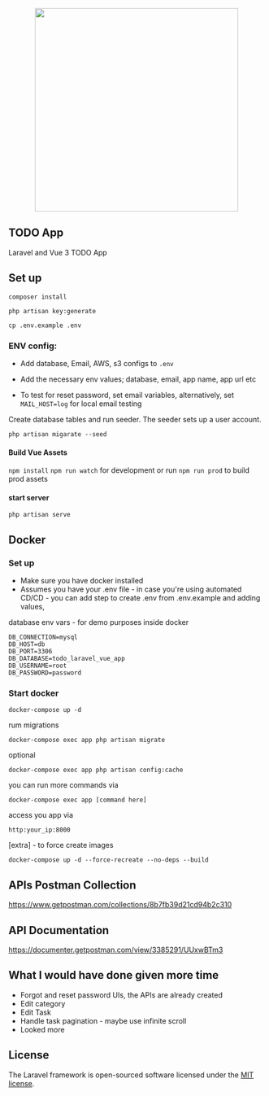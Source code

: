 <p align="center"><a href="https://laravel.com" target="_blank"><img src="https://raw.githubusercontent.com/laravel/art/master/logo-lockup/5%20SVG/2%20CMYK/1%20Full%20Color/laravel-logolockup-cmyk-red.svg" width="400"></a></p>

## TODO App

Laravel and Vue 3 TODO App

## Set up

`composer install`

`php artisan key:generate`

`cp .env.example .env`

### ENV config:

- Add database, Email, AWS, s3 configs to `.env`

- Add the necessary env values; database, email, app name, app url etc
- To test for reset password, set email variables, alternatively, set `MAIL_HOST=log` for local email testing
    
Create database tables and run seeder. The seeder sets up a user account.

`php artisan migarate --seed`

#### Build Vue Assets

`npm install`
`npm run watch` for development or run `npm run prod` to build prod assets

#### start server

`php artisan serve`

## Docker 
### Set up
- Make sure you have docker installed
- Assumes you have your .env file - in case you're using automated CD/CD -  you can add step to create .env from .env.example and adding values,

database env vars - for demo purposes inside docker
```dotenv
DB_CONNECTION=mysql
DB_HOST=db
DB_PORT=3306
DB_DATABASE=todo_laravel_vue_app
DB_USERNAME=root
DB_PASSWORD=password
```

### Start docker
`docker-compose up -d`

rum migrations

`docker-compose exec app php artisan migrate`

optional 

`docker-compose exec app php artisan config:cache`

you can run more commands via

`docker-compose exec app [command here]`

access you app via 

`http:your_ip:8000`

[extra] - to force  create images

`docker-compose up -d --force-recreate --no-deps --build`

## APIs Postman Collection
https://www.getpostman.com/collections/8b7fb39d21cd94b2c310

## API Documentation
https://documenter.getpostman.com/view/3385291/UUxwBTm3

## What I would have done given more time
- Forgot and reset password UIs, the APIs are already created
- Edit category
- Edit Task
- Handle task pagination - maybe use infinite scroll
- Looked more 
## License

The Laravel framework is open-sourced software licensed under the [MIT license](https://opensource.org/licenses/MIT).
